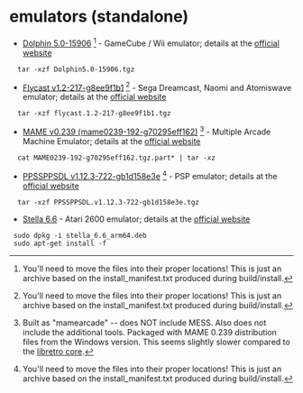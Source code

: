 # emulators (standalone)
* [Dolphin 5.0-15906](https://github.com/dolphin-emu/dolphin) [^1] - GameCube / Wii emulator; details at the [official website](https://dolphin-emu.org/) 
```
  tar -xzf Dolphin5.0-15906.tgz
```
* [Flycast v1.2-217-g8ee9f1b1](https://github.com/flyinghead/flycast) [^1] - Sega Dreamcast, Naomi and Atomiswave emulator; details at the [official website](https://github.com/TheArcadeStriker/flycast-wiki/wiki) 
```
  tar -xzf flycast.1.2-217-g8ee9f1b1.tgz
```
* [MAME v0.239 (mame0239-192-g70295eff162)](https://github.com/mamedev/mame) [^2] - Multiple Arcade Machine Emulator; details at the [official website](https://github.com/TheArcadeStriker/flycast-wiki/wiki) 
```
  cat MAME0239-192-g70295eff162.tgz.part* | tar -xz
```
* [PPSSPPSDL v1.12.3-722-gb1d158e3e](https://github.com/hrydgard/ppsspp) [^1] - PSP emulator; details at the [official website](https://www.mamedev.org/) 
```
  tar -xzf PPSSPPSDL.v1.12.3-722-gb1d158e3e.tgz
```
* [Stella 6.6](https://github.com/stella-emu/stella) - Atari 2600 emulator; details at the [official website](https://stella-emu.github.io/)
```
 sudo dpkg -i stella_6.6_arm64.deb
 sudo apt-get install -f
```
[^1]: You'll need to move the files into their proper locations! This is just an archive based on the install_manifest.txt produced during build/install.
[^2]: Built as "mamearcade" -- does NOT include MESS. Also does not include the additional tools. Packaged with MAME 0.239 distribution files from the Windows version. This seems slightly slower compared to the [libretro core](https://github.com/madcock/DevTermA06_Builds/tree/main/libretro).
